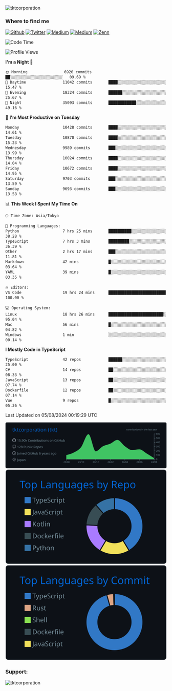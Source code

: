 <p align="left"> <img src="https://komarev.com/ghpvc/?username=tktcorporation&label=Profile%20views&color=0e75b6&style=flat" alt="tktcorporation" /> </p>

<h3>Where to find me</h3>
<p>
<a href="https://github.com/tktcorporation" target="_blank"><img alt="Github" src="https://img.shields.io/badge/GitHub-%2312100E.svg?&style=for-the-badge&logo=Github&logoColor=white" /></a>
<a href="https://twitter.com/tktcorporation" target="_blank"><img alt="Twitter" src="https://img.shields.io/badge/twitter-%231DA1F2.svg?&style=for-the-badge&logo=twitter&logoColor=white" /></a>
<a href="https://www.linkedin.com/in/tktcorporation" target="_blank"><img alt="Medium" src="https://img.shields.io/badge/linkdin-0a66c2.svg?&style=for-the-badge&logo=linkedin&logoColor=white" /></a>
<a href="https://qiita.com/tktcorporation" target="_blank"><img alt="Medium" src="https://img.shields.io/badge/qiita-55C500.svg?&style=for-the-badge&logo=qiita&logoColor=white" /></a>
<a href="https://zenn.dev/tktcorporation" target="_blank"><img alt="Zenn" src="https://img.shields.io/badge/Zenn-3EA8FF.svg?&style=for-the-badge&logo=Zenn&logoColor=white" /></a>
</p>
  
<!--START_SECTION:waka-->
![Code Time](http://img.shields.io/badge/Code%20Time-1%2C655%20hrs%2039%20mins-blue)

![Profile Views](http://img.shields.io/badge/Profile%20Views-0-blue)

**I'm a Night 🦉** 

```text
🌞 Morning                6920 commits        ██░░░░░░░░░░░░░░░░░░░░░░░   09.69 % 
🌆 Daytime                11042 commits       ████░░░░░░░░░░░░░░░░░░░░░   15.47 % 
🌃 Evening                18324 commits       ██████░░░░░░░░░░░░░░░░░░░   25.67 % 
🌙 Night                  35093 commits       ████████████░░░░░░░░░░░░░   49.16 % 
```
📅 **I'm Most Productive on Tuesday** 

```text
Monday                   10428 commits       ████░░░░░░░░░░░░░░░░░░░░░   14.61 % 
Tuesday                  10870 commits       ████░░░░░░░░░░░░░░░░░░░░░   15.23 % 
Wednesday                9989 commits        ███░░░░░░░░░░░░░░░░░░░░░░   13.99 % 
Thursday                 10024 commits       ████░░░░░░░░░░░░░░░░░░░░░   14.04 % 
Friday                   10672 commits       ████░░░░░░░░░░░░░░░░░░░░░   14.95 % 
Saturday                 9703 commits        ███░░░░░░░░░░░░░░░░░░░░░░   13.59 % 
Sunday                   9693 commits        ███░░░░░░░░░░░░░░░░░░░░░░   13.58 % 
```


📊 **This Week I Spent My Time On** 

```text
🕑︎ Time Zone: Asia/Tokyo

💬 Programming Languages: 
Python                   7 hrs 25 mins       ██████████░░░░░░░░░░░░░░░   38.28 % 
TypeScript               7 hrs 3 mins        █████████░░░░░░░░░░░░░░░░   36.39 % 
Other                    2 hrs 17 mins       ███░░░░░░░░░░░░░░░░░░░░░░   11.81 % 
Markdown                 42 mins             █░░░░░░░░░░░░░░░░░░░░░░░░   03.64 % 
YAML                     39 mins             █░░░░░░░░░░░░░░░░░░░░░░░░   03.35 % 

🔥 Editors: 
VS Code                  19 hrs 24 mins      █████████████████████████   100.00 % 

💻 Operating System: 
Linux                    18 hrs 26 mins      ████████████████████████░   95.04 % 
Mac                      56 mins             █░░░░░░░░░░░░░░░░░░░░░░░░   04.82 % 
Windows                  1 min               ░░░░░░░░░░░░░░░░░░░░░░░░░   00.14 % 
```

**I Mostly Code in TypeScript** 

```text
TypeScript               42 repos            ██████░░░░░░░░░░░░░░░░░░░   25.00 % 
C#                       14 repos            ██░░░░░░░░░░░░░░░░░░░░░░░   08.33 % 
JavaScript               13 repos            ██░░░░░░░░░░░░░░░░░░░░░░░   07.74 % 
Dockerfile               12 repos            ██░░░░░░░░░░░░░░░░░░░░░░░   07.14 % 
Vue                      9 repos             █░░░░░░░░░░░░░░░░░░░░░░░░   05.36 % 
```




 Last Updated on 05/08/2024 00:19:29 UTC
<!--END_SECTION:waka-->

[![](https://raw.githubusercontent.com/tktcorporation/tktcorporation/master/profile-summary-card-output/github_dark/0-profile-details.svg)](https://github.com/vn7n24fzkq/github-profile-summary-cards)
[![](https://raw.githubusercontent.com/tktcorporation/tktcorporation/master/profile-summary-card-output/github_dark/1-repos-per-language.svg)](https://github.com/vn7n24fzkq/github-profile-summary-cards) [![](https://raw.githubusercontent.com/tktcorporation/tktcorporation/master/profile-summary-card-output/github_dark/2-most-commit-language.svg)](https://github.com/vn7n24fzkq/github-profile-summary-cards)

<h3 align="left">Support:</h3>
<p><a href="https://www.buymeacoffee.com/tktcorporation"> <img align="left" src="https://cdn.buymeacoffee.com/buttons/v2/default-yellow.png" height="50" width="210" alt="tktcorporation" /></a></p><br><br>
